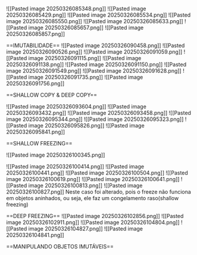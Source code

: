 ![[Pasted image 20250326085348.png]]
![[Pasted image 20250326085429.png]]
![[Pasted image 20250326085534.png]]
![[Pasted image 20250326085550.png]]
![[Pasted image 20250326085633.png]]
![[Pasted image 20250326085657.png]]
![[Pasted image 20250326085857.png]]

==IMUTABILIDADE==
![[Pasted image 20250326090458.png]]
![[Pasted image 20250326090526.png]]
![[Pasted image 20250326091059.png]]
![[Pasted image 20250326091115.png]]
![[Pasted image 20250326091138.png]]
![[Pasted image 20250326091150.png]]
![[Pasted image 20250326091549.png]]
![[Pasted image 20250326091628.png]]
![[Pasted image 20250326091735.png]]
![[Pasted image 20250326091756.png]]


==SHALLOW COPY & DEEP COPY==

![[Pasted image 20250326093604.png]]
![[Pasted image 20250326093432.png]]
![[Pasted image 20250326093458.png]]
![[Pasted image 20250326095344.png]]
![[Pasted image 20250326095323.png]]
![[Pasted image 20250326095826.png]]
![[Pasted image 20250326095841.png]]

==SHALLOW FREEZING==

![[Pasted image 20250326100345.png]]

![[Pasted image 20250326100414.png]]
![[Pasted image 20250326100441.png]]
![[Pasted image 20250326100504.png]]
![[Pasted image 20250326100619.png]]
![[Pasted image 20250326100641.png]]
![[Pasted image 20250326100813.png]]
![[Pasted image 20250326100827.png]]
Neste caso foi alterado, pois o freeze não funciona em objetos aninhados, ou seja, ele faz um congelamento raso(shallow freezing)

==DEEP FREEZING==
![[Pasted image 20250326102856.png]]
![[Pasted image 20250326102911.png]]
![[Pasted image 20250326104804.png]]
![[Pasted image 20250326104827.png]]
![[Pasted image 20250326104841.png]]

==MANIPULANDO OBJETOS IMUTÁVEIS==



